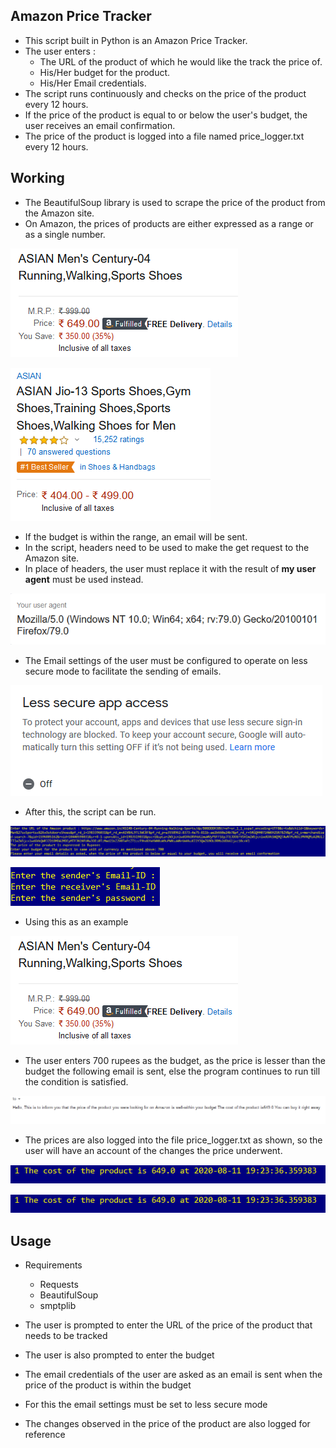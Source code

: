## Amazon Price Tracker 
- This script built in Python is an Amazon Price Tracker. 
- The user enters :
    - The URL of the product of which he would like the track the price of.
    - His/Her budget for the product.
    - His/Her Email credentials.
- The script runs continuously and checks on the price of the product every 12 hours.
- If the price of the product is equal to or below the user's budget, the user receives an email confirmation.
- The price of the product is logged into a file named price_logger.txt every 12 hours.

## Working 
- The BeautifulSoup library is used to scrape the price of the product from the Amazon site.
- On Amazon, the prices of products are either expressed as a range or as a single number.

![Image](assets/single.png)


![Image](assets/range.png)

- If the budget is within the range, an email will be sent.
- In the script, headers need to be used to make the get request to the Amazon site.
- In place of headers, the user must replace it with the result of **my user agent** must be used instead.

![Image](assets/myagent.png)

- The Email settings of the user must be configured to operate on less secure mode to facilitate the sending of emails.

![Image](assets/lesssecure.png)

- After this, the script can be run.

![Image](assets/mail.png)

![Image](assets/email.png)

- Using this as an example

![Image](assets/single.png)

- The user enters 700 rupees as the budget, as the price is lesser than the budget the following email is sent, else the program continues to run till the condition is satisfied.

![Image](assets/confirm.png)

- The prices are also logged into the file price_logger.txt as shown, so the user will have an account of the changes the price underwent.

![Image](assets/change.png)

![Image](assets/change.png)

## Usage
- Requirements
  - Requests 
  - BeautifulSoup
  - smptplib
 
 - The user is prompted to enter the URL of the price of the product that needs to be tracked
 - The user is also prompted to enter the budget
 - The email credentials of the user are asked as an email is sent when the price of the product is within the budget
 - For this the email settings must be set to less secure mode
 - The changes observed in the price of the product are also logged for reference
